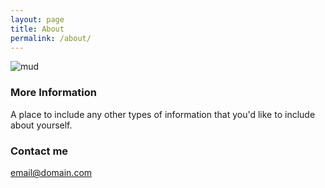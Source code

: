 ```yaml
---
layout: page
title: About
permalink: /about/
---
```


![mud](https://unsplash.it/720/250/?random)

### More Information

A place to include any other types of information that you'd like to include about yourself.

### Contact me

[email@domain.com](mailto:email@domain.com)
